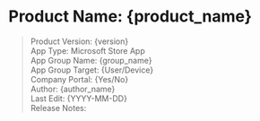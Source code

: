 # Product Name: {product_name}  
>
>Product Version: {version}  
>App Type: Microsoft Store App  
>App Group Name: {group_name}  
>App Group Target: {User/Device}  
>Company Portal: {Yes/No}  
>Author: {author_name}  
>Last Edit: {YYYY-MM-DD}  
>Release Notes:
